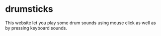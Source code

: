 # drumsticks
This website let you play some drum sounds using mouse click as well as by pressing keyboard sounds.
